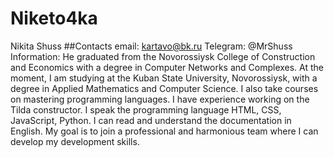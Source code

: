 # Niketo4ka
Nikita Shuss
##Contacts
email: kartavo@bk.ru
Telegram: @MrShuss
Information: 
He graduated from the Novorossiysk College of Construction and Economics with a degree
in Computer Networks and Complexes. At the moment, I am studying at the Kuban
State University, Novorossiysk, with a degree in Applied
Mathematics and Computer Science.
I also take courses on mastering programming languages.
I have experience working on the Tilda constructor.
I speak the programming language HTML, CSS, JavaScript, Python.
I can read and understand the documentation in English.
My goal is to join a professional and harmonious team where I can
develop my development skills.

